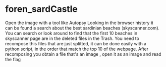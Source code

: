 # foren_sardCastle
 
Open the image with a tool like Autopsy 
Looking in the browser history it can be found a search about the best sardinian beaches (skyscanner.com).
You can search or look around to find that the first 10 beaches in skyscanner page are in the deleted files in the Trash.
You need to recompose this files that are just splitted, it can be done easily with a python script, in the order that match the top 10 of the webpage.
After recomposing you obtain a file that's an image , open it as an image and read the flag 
